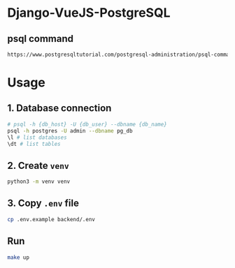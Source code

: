 # Django-VueJS-PostgreSQL

## psql command
```bash
https://www.postgresqltutorial.com/postgresql-administration/psql-commands/
```
# Usage
## 1. Database connection
```bash 
# psql -h {db_host} -U {db_user} --dbname {db_name}
psql -h postgres -U admin --dbname pg_db
\l # list databases
\dt # list tables
```
## 2. Create `venv`
```bash
python3 -m venv venv
```
## 3. Copy `.env` file
```bash 
cp .env.example backend/.env
```
## Run
```bash
make up
```
